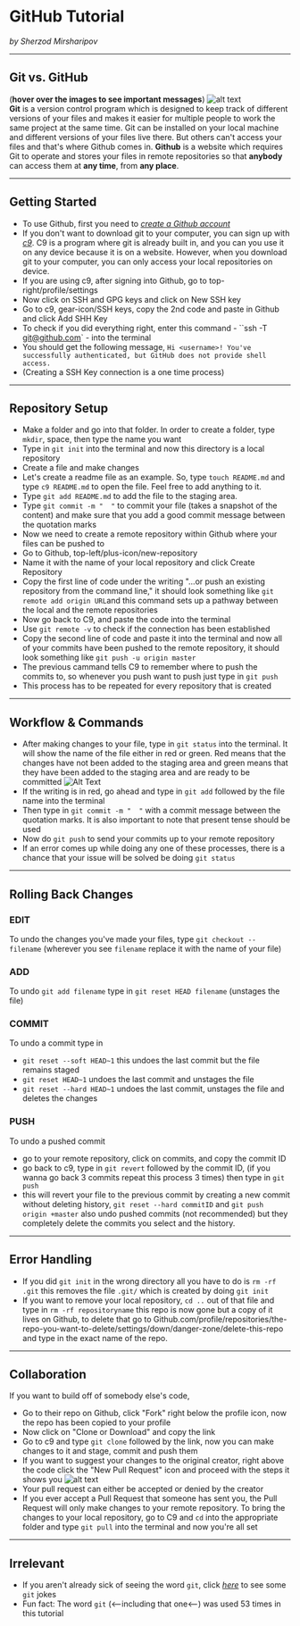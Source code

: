 # GitHub Tutorial

_by Sherzod Mirsharipov_

---
## Git vs. GitHub
(**hover over the images to see important messages**)
![alt text](http://ajmers.github.io/gdi-git-intro/images/git-vs-github.png "Octocat says 'Hi♥'")  
 **Git** is a version control program which is designed to keep track of different versions of your files and makes it easier for multiple people to work the same project at the same time.  Git can be installed on your local machine and different versions of your files live there. But others can't access your files and that's where Github comes in. **Github** is a website which requires Git to operate and stores your files in remote repositories so that **anybody** can access them at **any time**, from **any place**.
 



---
## Getting Started
 * To use Github, first you need to [_create a Github account_](https://github.com/)
 * If you don't want to download git to your computer, you can sign up with [_c9_](https://c9.io). C9 is a program where git is already built in, and you can you use it on any device because it is on a website. However, when you download git to your computer, you can only access your local repositories on  device.
 * If you are using c9, after signing into Github, go to top-right/profile/settings
 * Now click on SSH and GPG keys and click on New SSH key
 * Go to c9, gear-icon/SSH keys, copy the 2nd code and paste in Github and click Add SHH Key
 * To check if you did everything right, enter this command - ``ssh -T git@github.com` - into the terminal
 * You should get the following message, `Hi <username>! You've successfully authenticated, but GitHub does not provide shell access.`
 * (Creating a SSH Key connection is a one time process)



---
## Repository Setup
 *  Make a folder and go into that folder. In order to create a folder, type `mkdir`, space, then type the name you want
 *  Type in `git init` into the terminal and now this directory is a local repository
 *  Create a file and make changes
 *  Let's create a readme file as an example. So, type `touch README.md` and type `c9 README.md` to open the file. Feel free to add anything to it.
 *  Type `git add README.md` to add the file to the staging area.
 *  Type `git commit -m "  "` to commit your file (takes a snapshot of the content) and make sure that you add a good commit message between the quotation marks
 *  Now we need to create a remote repository within Github where your files can be pushed to
 *  Go to Github, top-left/plus-icon/new-repository
 *  Name it with the name of your local repository and click Create Repository
 *  Copy the first line of code under the writing "…or push an existing repository from the command line," it should look something like `git remote add origin URL`and this command sets up a pathway between the local and the remote repositories
 *  Now go back to C9, and paste the code into the terminal 
 *  Use `git remote -v` to check if the connection has been established
 *  Copy the second line of code and paste it into the terminal and now all of your commits have been pushed to the remote repository, it should look something like `git push -u origin master`
 *  The previous cammand tells C9 to remember where to push the commits to, so whenever you push want to push just type in `git push`
 *  This process has to be repeated for every repository that is created



---
## Workflow & Commands
 * After making changes to your file, type in `git status` into the terminal. It will show the name of the file either in red or green. Red means that the changes have not been added to the staging area and green means that they have been added to the staging area and are ready to be committed
 ![Alt Text](http://104.131.21.239/wp-content/uploads/2015/07/Part3-10.png "Green: staged red: unstaged")
 * If the writing is in red, go ahead and type in `git add` followed by the file name into the terminal
 * Then type in `git commit -m "  "` with a commit message between the quotation marks. It is also important to note that present tense should be used
 * Now do `git push` to send your commits up to your remote repository
 * If an error comes up while doing any one of these processes, there is a  chance that your issue will be solved be doing `git status`



---
## Rolling Back Changes
### EDIT
 To undo the changes you've made your files, type `git checkout -- filename` (wherever you see `filename` replace it with the name of your file)

### ADD
 To undo `git add filename` type in `git reset HEAD filename` (unstages the file)

### COMMIT
 To undo a commit type in
   * `git reset --soft HEAD~1` this undoes the last commit but the file remains staged  
* `git reset HEAD~1` undoes the last commit and unstages the file  
 * `git reset --hard HEAD~1` undoes the last commit, unstages the file and deletes the changes 

### PUSH
 To undo a pushed commit
 * go to your remote repository, click on commits, and copy the commit ID
 * go back to c9, type in `git revert` followed by the commit ID, (if you wanna go back 3 commits repeat this process 3 times) then type in `git push`
 * this will revert your file to the previous commit by creating a new commit without deleting history, `git reset --hard commitID` and `git push origin +master` also undo pushed commits (not recommended) but they completely delete the commits you select and the history.

 
---
## Error Handling
  * If you did `git init` in the wrong directory all you have to do is `rm -rf .git` this removes the file `.git/` which is created by doing `git init`  
  * If you want to remove your local repository, `cd ..` out of that file and type in `rm -rf repositoryname` this repo is now gone but a copy of it lives on Github, to delete that go to Github.com/profile/repositories/the-repo-you-want-to-delete/settings/down/danger-zone/delete-this-repo and type in the exact name of the repo.  
  

---
## Collaboration  
 If you want to build off of somebody else's code,
 * Go to their repo on Github, click "Fork" right below the profile icon, now the repo has been copied to your profile
 * Now click on "Clone or Download" and copy the link
 * Go to c9 and type `git clone` followed by the link, now you can make changes to it and stage, commit and push them
 * If you want to suggest your changes to the original creator, right above the code click the "New Pull Request" icon and proceed with the steps it shows you
 ![alt text](https://help.github.com/assets/images/help/pull_requests/pull-request-review-page.png "the page you'll see after clicking New Pull Request")
 * Your pull request can either be accepted or denied by the creator
 * If you ever accept a Pull Request that someone has sent you, the Pull Request will only make changes to your remote repository. To bring the changes to your local repository, go to C9 and `cd` into the appropriate folder and type `git pull` into the terminal and now you're all set

---
## Irrelevant
* If you aren't already sick of seeing the word `git`, click [_here_](https://raw.githubusercontent.com/EugeneKay/git-jokes/lulz/Jokes.txt) to see some `git` jokes
* Fun fact: The word `git` (<--including that one<--) was used 53 times in this tutorial
